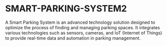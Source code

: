 # SMART-PARKING-SYSTEM2
A Smart Parking System is an advanced technology solution designed to optimize the process of finding and managing parking spaces. It integrates various technologies such as sensors, cameras, and IoT (Internet of Things) to provide real-time data and automation in parking management. 
